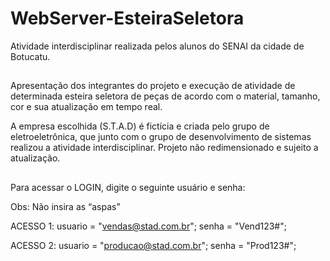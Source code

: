 # WebServer-EsteiraSeletora

Atividade interdisciplinar realizada pelos alunos do SENAI da cidade de Botucatu.

##

Apresentação dos integrantes do projeto e execução de atividade de determinada esteira seletora de peças de acordo com o material, tamanho, cor e sua atualização em tempo real. 

A empresa escolhida (S.T.A.D) é fictícia e criada pelo grupo de eletroeletrônica, que junto com o grupo de desenvolvimento de sistemas realizou a atividade interdisciplinar. Projeto não redimensionado e sujeito a atualização.


##

Para acessar o LOGIN, digite o seguinte usuário e senha:

Obs: Não insira as “aspas”


ACESSO 1:
usuario = "vendas@stad.com.br";
senha = "Vend123#";

ACESSO 2:
usuario = "producao@stad.com.br";
senha = "Prod123#";

